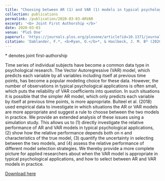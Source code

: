 ```yaml
---
title: "Choosing between AR (1) and VAR (1) models in typical psychological applications"
collection: publications
permalink: /publication/2020-03-03-ARVAR
excerpt: '<b> Joint First Authorship </b>'
date: 2020-03-03
venue: 'PloS One'
paperurl: 'https://journals.plos.org/plosone/article?id=10.1371/journal.pone.0240730'
citation: 'Dablander, F.*, <b>Ryan, O.</b>*, & Haslbeck, J. M. B* (2020). Choosing between AR (1) and VAR (1) models in typical psychological applications. PloS one, 15(10), e0240730.'
---
```


\* denotes joint first-authorship

Time series of individual subjects have become a common data type in psychological research. The Vector Autoregressive (VAR) model, which predicts each variable by all variables including itself at previous time points, has become a popular modeling choice for these data. However, the number of observations in typical psychological applications is often small, which puts the reliability of VAR coefficients into question. In such situations it is possible that the simpler AR model, which only predicts each variable by itself at previous time points, is more appropriate. Bulteel et al. (2018) used empirical data to investigate in which situations the AR or VAR models are more appropriate and suggest a rule to choose between the two models in practice. We provide an extended analysis of these issues using a simulation study. This allows us to (1) directly investigate the relative performance of AR and VAR models in typical psychological applications, (2) show how the relative performance depends both on n and characteristics of the true model, (3) quantify the uncertainty in selecting between the two models, and (4) assess the relative performance of different model selection strategies. We thereby provide a more complete picture for applied researchers about when the VAR model is appropriate in typical psychological applications, and how to select between AR and VAR models in practice.

[Download here](https://journals.plos.org/plosone/article/file?id=10.1371/journal.pone.0240730&type=printable)

